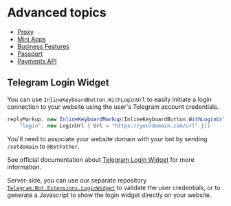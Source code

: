 # Advanced topics

- [Proxy](proxy.md)
- [Mini Apps](webapps.md)
- [Business Features](business.md)
- [Passport](passport/)
- [Payments API](payments.md)

## Telegram Login Widget

You can use `InlineKeyboardButton.WithLoginUrl` to easily initiate a login connection to your website using the user's Telegram account credentials.
```csharp
replyMarkup: new InlineKeyboardMarkup(InlineKeyboardButton.WithLoginUrl(
    "login", new LoginUrl { Url = "https://yourdomain.com/url" }))
```

You'll need to associate your website domain with your bot by sending `/setdomain` to `@BotFather`.

See official documentation about [Telegram Login Widget](https://core.telegram.org/widgets/login) for more information.

Server-side, you can use our separate repository [`Telegram.Bot.Extensions.LoginWidget`](https://github.com/TelegramBots/Telegram.Bot.Extensions.LoginWidget)
to validate the user credentials, or to generate a Javascript to show the login widget directly on your website.